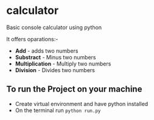 # calculator
Basic console calculator using python

It offers oparations:-   
- **Add** - adds two numbers
- **Substract** - Minus two numbers
- **Multiplication** - Multiply two numbers
- **Division** - Divides two numbers

## To run the Project on your machine   
- Create virtual environment and have python installed
- On the terminal run `python run.py`